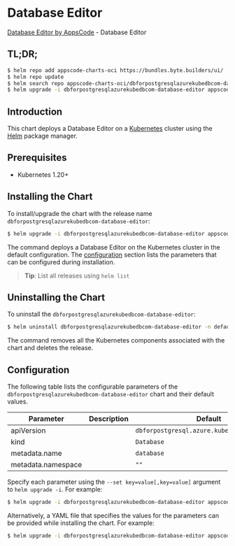 # Database Editor

[Database Editor by AppsCode](https://byte.builders) - Database Editor

## TL;DR;

```bash
$ helm repo add appscode-charts-oci https://bundles.byte.builders/ui/
$ helm repo update
$ helm search repo appscode-charts-oci/dbforpostgresqlazurekubedbcom-database-editor --version=v0.4.19
$ helm upgrade -i dbforpostgresqlazurekubedbcom-database-editor appscode-charts-oci/dbforpostgresqlazurekubedbcom-database-editor -n default --create-namespace --version=v0.4.19
```

## Introduction

This chart deploys a Database Editor on a [Kubernetes](http://kubernetes.io) cluster using the [Helm](https://helm.sh) package manager.

## Prerequisites

- Kubernetes 1.20+

## Installing the Chart

To install/upgrade the chart with the release name `dbforpostgresqlazurekubedbcom-database-editor`:

```bash
$ helm upgrade -i dbforpostgresqlazurekubedbcom-database-editor appscode-charts-oci/dbforpostgresqlazurekubedbcom-database-editor -n default --create-namespace --version=v0.4.19
```

The command deploys a Database Editor on the Kubernetes cluster in the default configuration. The [configuration](#configuration) section lists the parameters that can be configured during installation.

> **Tip**: List all releases using `helm list`

## Uninstalling the Chart

To uninstall the `dbforpostgresqlazurekubedbcom-database-editor`:

```bash
$ helm uninstall dbforpostgresqlazurekubedbcom-database-editor -n default
```

The command removes all the Kubernetes components associated with the chart and deletes the release.

## Configuration

The following table lists the configurable parameters of the `dbforpostgresqlazurekubedbcom-database-editor` chart and their default values.

|     Parameter      | Description |                        Default                         |
|--------------------|-------------|--------------------------------------------------------|
| apiVersion         |             | <code>dbforpostgresql.azure.kubedb.com/v1alpha1</code> |
| kind               |             | <code>Database</code>                                  |
| metadata.name      |             | <code>database</code>                                  |
| metadata.namespace |             | <code>""</code>                                        |


Specify each parameter using the `--set key=value[,key=value]` argument to `helm upgrade -i`. For example:

```bash
$ helm upgrade -i dbforpostgresqlazurekubedbcom-database-editor appscode-charts-oci/dbforpostgresqlazurekubedbcom-database-editor -n default --create-namespace --version=v0.4.19 --set apiVersion=dbforpostgresql.azure.kubedb.com/v1alpha1
```

Alternatively, a YAML file that specifies the values for the parameters can be provided while
installing the chart. For example:

```bash
$ helm upgrade -i dbforpostgresqlazurekubedbcom-database-editor appscode-charts-oci/dbforpostgresqlazurekubedbcom-database-editor -n default --create-namespace --version=v0.4.19 --values values.yaml
```
